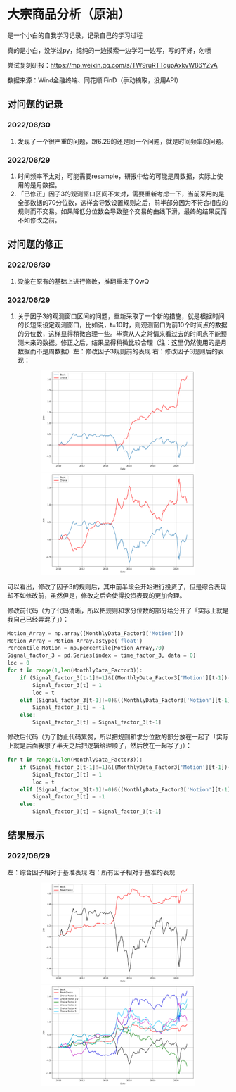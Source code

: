 # 大宗商品分析（原油）

是一个小白的自我学习记录，记录自己的学习过程

真的是小白，没学过py，纯纯的一边摸索一边学习一边写，写的不好，勿喷

尝试复刻研报：https://mp.weixin.qq.com/s/TW9ruRTTqupAxkvW86YZvA

数据来源：Wind金融终端、同花顺iFinD（手动摘取，没用API）

## 对问题的记录
### 2022/06/30
1. 发现了一个很严重的问题，跟6.29的还是同一个问题，就是时间频率的问题。

### 2022/06/29
1. 时间频率不太对，可能需要resample，研报中给的可能是周数据，实际上使用的是月数据。
2. 「已修正」因子3的观测窗口区间不太对，需要重新考虑一下，当前采用的是全部数据的70分位数，这样会导致设置规则之后，前半部分因为不符合相应的规则而不交易。如果降低分位数会导致整个交易的曲线下滑，最终的结果反而不如修改之前。


## 对问题的修正
### 2022/06/30
1. 没能在原有的基础上进行修改，推翻重来了QwQ

### 2022/06/29
1. 关于因子3的观测窗口区间的问题，重新采取了一个新的措施，就是根据时间的长短来设定观测窗口，比如说，t=10时，则观测窗口为前10个时间点的数据的分位数，这样显得稍微合理一些。毕竟从人之常情来看过去的时间点不能预测未来的数据。修正之后，结果显得稍微比较合理（注：这里仍然使用的是月数据而不是周数据）左：修改因子3规则前的表现  右：修改因子3规则后的表现：

<div align=center><img src="https://github.com/muzian666/Quantitative-Analysis-of-Commodities/blob/main/2022.06.29/Result/Factor3-2022.06.29.png" width="350px" alt="修改之前的因子3表现"><img src="https://github.com/muzian666/Quantitative-Analysis-of-Commodities/blob/main/2022.06.29-1/Result/Factor3-2022.06.29.png" width="350px" alt="修改之后的因子3表现"></div>

可以看出，修改了因子3的规则后，其中前半段会开始进行投资了，但是综合表现却不如修改前，虽然但是，修改之后会使得投资表现的更加合理。

修改前代码（为了代码清晰，所以把规则和求分位数的部分给分开了「实际上就是我自己已经弄混了」）：

```python
Motion_Array = np.array([MonthlyData_Factor3['Motion']])
Motion_Array = Motion_Array.astype('float')
Percentile_Motion = np.percentile(Motion_Array,70)
Signal_factor_3 = pd.Series(index = time_factor_3, data = 0)
loc = 0
for t in range(1,len(MonthlyData_Factor3)):
    if (Signal_factor_3[t-1]!=1)&((MonthlyData_Factor3['Motion'][t-1])>Percentile_Motion):
        Signal_factor_3[t] = 1
        loc = t
    elif (Signal_factor_3[t-1]!=0)&((MonthlyData_Factor3['Motion'][t-1])<Percentile_Motion):
        Signal_factor_3[t] = -1
    else:
        Signal_factor_3[t] = Signal_factor_3[t-1]
```

修改后代码（为了防止代码累赘，所以把规则和求分位数的部分放在一起了「实际上就是后面我想了半天之后把逻辑给理顺了，然后放在一起写了」）：

```python
for t in range(1,len(MonthlyData_Factor3)):
    if (Signal_factor_3[t-1]!=1)&((MonthlyData_Factor3['Motion'][t-1])<(np.percentile(np.array([MonthlyData_Factor3['Motion'][0:t]]),60))):
        Signal_factor_3[t] = 1
        loc = t
    elif (Signal_factor_3[t-1]!=0)&((MonthlyData_Factor3['Motion'][t-1])>(np.percentile(np.array([MonthlyData_Factor3['Motion'][0:t]]),60))):
        Signal_factor_3[t] = -1
    else:
        Signal_factor_3[t] = Signal_factor_3[t-1]
```

## 结果展示
### 2022/06/29

左：综合因子相对于基准表现   右：所有因子相对于基准的表现

<div align=center><img src="https://github.com/muzian666/Quantitative-Analysis-of-Commodities/blob/main/2022.06.29-1/Result/FactorF-2022.06.29.png" width = "350px" alt="单个综合因子展现"><img src="https://github.com/muzian666/Quantitative-Analysis-of-Commodities/blob/main/2022.06.29-1/Result/FactorT-2022.06.29.png" width="350px" alt="所有因子表现"></div>
